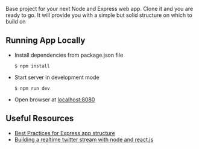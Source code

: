 Base project for your next Node and Express web app. Clone it and you are ready to go. It will provide you with a simple but solid structure on which to build on

## Running App Locally

* Install dependencies from package.json file

    ```
    $ npm install
    ```

* Start server in development mode

    ```
    $ npm run dev
    ```

* Open browser at [localhost:8080](http://localhost:8080)

## Useful Resources

+ [Best Practices for Express app structure](https://www.terlici.com/2014/08/25/best-practices-express-structure.html)
+ [Building a realtime twitter stream with node and react.js](https://scotch.io/tutorials/build-a-real-time-twitter-stream-with-node-and-react-js)
